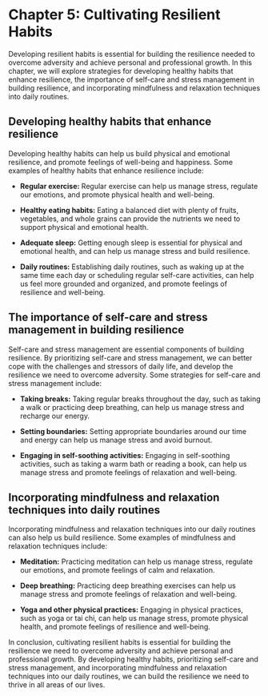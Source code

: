 Chapter 5: Cultivating Resilient Habits
=======================================

Developing resilient habits is essential for building the resilience needed to overcome adversity and achieve personal and professional growth. In this chapter, we will explore strategies for developing healthy habits that enhance resilience, the importance of self-care and stress management in building resilience, and incorporating mindfulness and relaxation techniques into daily routines.

Developing healthy habits that enhance resilience
-------------------------------------------------

Developing healthy habits can help us build physical and emotional resilience, and promote feelings of well-being and happiness. Some examples of healthy habits that enhance resilience include:

* **Regular exercise:** Regular exercise can help us manage stress, regulate our emotions, and promote physical health and well-being.

* **Healthy eating habits:** Eating a balanced diet with plenty of fruits, vegetables, and whole grains can provide the nutrients we need to support physical and emotional health.

* **Adequate sleep:** Getting enough sleep is essential for physical and emotional health, and can help us manage stress and build resilience.

* **Daily routines:** Establishing daily routines, such as waking up at the same time each day or scheduling regular self-care activities, can help us feel more grounded and organized, and promote feelings of resilience and well-being.

The importance of self-care and stress management in building resilience
------------------------------------------------------------------------

Self-care and stress management are essential components of building resilience. By prioritizing self-care and stress management, we can better cope with the challenges and stressors of daily life, and develop the resilience we need to overcome adversity. Some strategies for self-care and stress management include:

* **Taking breaks:** Taking regular breaks throughout the day, such as taking a walk or practicing deep breathing, can help us manage stress and recharge our energy.

* **Setting boundaries:** Setting appropriate boundaries around our time and energy can help us manage stress and avoid burnout.

* **Engaging in self-soothing activities:** Engaging in self-soothing activities, such as taking a warm bath or reading a book, can help us manage stress and promote feelings of relaxation and well-being.

Incorporating mindfulness and relaxation techniques into daily routines
-----------------------------------------------------------------------

Incorporating mindfulness and relaxation techniques into our daily routines can also help us build resilience. Some examples of mindfulness and relaxation techniques include:

* **Meditation:** Practicing meditation can help us manage stress, regulate our emotions, and promote feelings of calm and relaxation.

* **Deep breathing:** Practicing deep breathing exercises can help us manage stress and promote feelings of relaxation and well-being.

* **Yoga and other physical practices:** Engaging in physical practices, such as yoga or tai chi, can help us manage stress, promote physical health, and promote feelings of resilience and well-being.

In conclusion, cultivating resilient habits is essential for building the resilience we need to overcome adversity and achieve personal and professional growth. By developing healthy habits, prioritizing self-care and stress management, and incorporating mindfulness and relaxation techniques into our daily routines, we can build the resilience we need to thrive in all areas of our lives.

